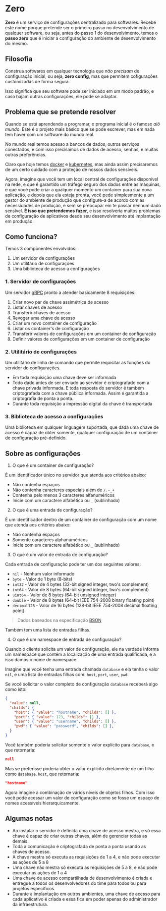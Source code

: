 Zero
====

**Zero** é um serviço de configurações centralizado para softwares. Recebe este nome
porque pretende ser o primeiro passo no desenvolvimento de qualquer software, ou seja,
antes do passo 1 do desenvolvimento, temos o **passo zero** que é iniciar a configuração
do ambiente de desenvolvimento do mesmo.

## Filosofia

Construa softwares em qualquer tecnologia que *não precisam* de configuração inicial,
ou seja, **zero config**, mas que permitem cofigurações customizadas de forma segura.

Isso significa que seu software pode ser iniciado em um modo padrão, e caso hajam
outras configurações, ele pode se adaptar.

## Problema que se pretende resolver

Quando se está aprendendo a programar, o programa inicial é o famoso *alô mundo*.
Este é o projeto mais básico que se pode escrever, mas em nada tem haver com um
software do mundo real.

No mundo real temos acesso a bancos de dados, outros serviços conectados, e com isso
precisamos de dados de acesso, senhas, e muitas outras preferências.

Claro que hoje temos [docker](https://www.docker.com) e [kubernetes](https://kubernetes.io),
mas ainda assim precisaremos de um certo cuidado com a proteção de nossos dados sensíveis.

Agora, imagine que você tem um local central de configurações disponível na rede,
e que é garantido um tráfego seguro dos dados entre as máquinas, e que você pode
criar a qualquer momento um container para sua nova aplicação, e depois que ela esteja
pronta, você pede simplesmente a um gestor do ambiente de produção que configure-a
de acordo com as necessidades de produção, e sem se preocupar em te passar nenhum
dado sensível. **É isso que pretendemos fazer**, e isso resolveria muitos problemas
de configuração de aplicativos desde seu desenvolvimento até implantação em produção.

## Como funciona?

Temos 3 componentes envolvidos:

1. Um servidor de configurações
2. Um utilitário de configurações
3. Uma biblioteca de acesso a configurações

### 1. Servidor de configurações

Um servidor [gRPC](https://grpc.io) pronto a atender basicamente 8 requisições:

1. Criar novo par de chave assimétrica de acesso
2. Listar chaves de acesso
3. Transferir chaves de acesso
4. Revogar uma chave de acesso
5. Criar um novo container de configuração
6. Listar os container's de configuração
7. Transferir valores de configurações em um container de configuração
8. Definir valores de configurações em um container de configuração

### 2. Utilitário de configurações

Um utilitário de linha de comando que permite requisitar as funções do servidor
de configurações.

* Em toda requisição uma chave deve ser informada
* Todo dado antes de ser enviado ao servidor é criptografado com a chave
  privada informada. E toda resposta do servidor é também criptografada com a
  chave pública informada. Assim é garantida a criptografia de ponta a ponta.
* Durante toda requisição a impressão digital da chave é transportada

### 3. Biblioteca de acesso a configurações

Uma biblioteca em qualquer linguagem suportada, que dada uma chave de acesso
é capaz de obter somente, qualquer configuração de um container de configuração
pré-definido.

## Sobre as configurações

1. O que é um container de configuração?

É um identificador único no servidor que atenda aos critérios abaixo:
* Não contenha espaços
* Não contenha caracteres especiais além de `/.-_+`
* Contenha pelo menos 3 caracteres alfanuméricos
* Inicie com um caractere alfabético ou `_` (sublinhado)

2. O que é uma entrada de configuração?

É um identificador dentro de um container de configuração com um nome
que atenda aos critérios abaixo:
* Não contenha espaços
* Somente caracteres alphanuméricos
* Inicie com um caractere alfabético ou `_` (sublinhado)

3. O que é um valor de entrada de configuração?

Cada entrada de configuração pode ter um dos seguintes valores:

* `nil` - Nenhum valor informado
* `byte` - Valor de 1 byte (8-bits)
* `int32` - Valor de 4 bytes (32-bit signed integer, two's complement)
* `int64`	- Valor de 8 bytes (64-bit signed integer, two's complement)
* `uint64` - Valor de 8 bytes (64-bit unsigned integer)
* `double` - Valor de 8 bytes (64-bit IEEE 754-2008 binary floating point)
* `decimal128` - Valor de 16 bytes (128-bit IEEE 754-2008 decimal floating point)

> Dados baseados na especificação [BSON](https://bsonspec.org/spec.html)

Também tem uma lista de entradas filhas.

4. O que é um namespace de entrada de configuração?

Quando o cliente solicita um valor de configuração, ele na verdade informa
um namespace que contém a localização de uma entrada qualificada, e a isso
damos o nome de namespace.

Imagine que você tenha uma entrada chamada `database` e ela tenha o valor
`nil`, e uma lista de entradas filhas com: `host`, `port`, `user`, `pwd`.

Se você solicitar o valor completo de configuração `database` receberá algo
como isto:
```json
{
  "value": null,
  "childs": {
    "host": { "value": "hostname", "childs": [] },
    "port": { "value": 123, "childs": [] },
    "user": { "value": "username", "childs": [] },
    "pwd": { "value": "password", "childs": [] },
  }
}
```

Você também poderia solicitar somente o valor explícito para `database`,
o que retornaria:
```json
null
```

Mas se preferisse poderia obter o valor explícito diretamente de um
filho como `database.host`, que retornaria:
```json
"hostname"
```

Agora imagine a combinação de vários níveis de objetos filhos.
Com isso você pode acessar um valor de configuração como se fosse
um espaço de nomes acessíveis hierarquicamente.

## Algumas notas

* Ao instalar o servidor é definida uma chave de acesso mestra, e só essa
  chave é capaz de criar outras chaves, além de gerenciar todas as demais.
* Toda a comunicação é criptografada de ponta a ponta usando as chaves de
  acesso.
* A chave mestra só executa as requisições de 1 a 4, e não pode executar
  as ações de 5 a 8
* Uma chave não mestra só executa as requisições de 5 a 8, e não pode
  executar as ações de 1 a 4
* Uma chave de acesso compartilhada de desenvolvimento é criada e entregue
  a todos os desenvolvedores do time para todos ou para projetos específicos.
* Durante a implantação em outros ambientes, uma chave de acesso para cada
  aplicativo é criada e essa fica em poder apenas do administrador da
  infraestrutura.

